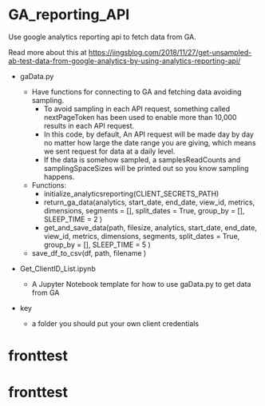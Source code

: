 # GA_reporting_API
Use google analytics reporting api to fetch data from GA. 

Read more about this at https://jingsblog.com/2018/11/27/get-unsampled-ab-test-data-from-google-analytics-by-using-analytics-reporting-api/
* gaData.py
  - Have functions for connecting to GA and fetching data avoiding sampling.
    - To avoid sampling in each API request, something called nextPageToken has been used to enable more than 10,000 results in each API request.
    - In this code, by default, An API request will be made day by day no matter how large the date range you are giving, which means we sent request for data at a daily level.
    - If the data is somehow sampled, a samplesReadCounts and samplingSpaceSizes will be printed out so you know sampling happens.
  - Functions:
    - initialize_analyticsreporting(CLIENT_SECRETS_PATH)
    - return_ga_data(analytics,
                       start_date,
                       end_date,
                       view_id,
                       metrics,
                       dimensions,
                       segments = [],
                       split_dates = True,
                       group_by = [],
                       SLEEP_TIME = 2
                      )
    - get_and_save_data(path,
                        filesize,
                        analytics,
                        start_date,
                        end_date,
                        view_id,
                        metrics,
                        dimensions,
                        segments,
                        split_dates = True,
                        group_by = [],
                        SLEEP_TIME = 5
                        )
  - save_df_to_csv(df,
                  path,
                  filename
                  )

* Get_ClientID_List.ipynb
  - A Jupyter Notebook template for how to use gaData.py to get data from GA
* key
  - a folder you should put your own client credentials
# fronttest
# fronttest
